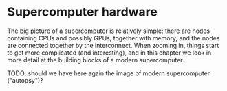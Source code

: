 # Supercomputer hardware

The big picture of a supercomputer is relatively simple: there are nodes
containing CPUs and possibly GPUs, together with memory, and the nodes
are connected together by the interconnect. When zooming in, things
start to get more complicated (and interesting), and in this chapter we look
in more detail at the building blocks of a modern supercomputer.

TODO: should we have here again the image of modern supercomputer ("autopsy")?
